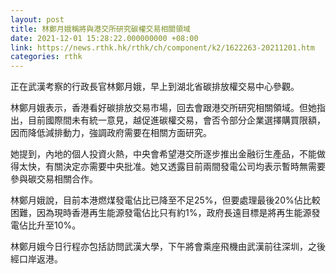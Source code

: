 ```yaml
---
layout: post
title: 林鄭月娥稱將與港交所研究碳權交易相關領域
date: 2021-12-01 15:28:22.000000000 +08:00
link: https://news.rthk.hk/rthk/ch/component/k2/1622263-20211201.htm
categories: rthk
---
```


正在武漢考察的行政長官林鄭月娥，早上到湖北省碳排放權交易中心參觀。

林鄭月娥表示，香港看好碳排放交易市場，回去會跟港交所研究相關領域。但她指出，目前國際間未有統一意見，越促進碳權交易，會否令部分企業選擇購買限額，因而降低減排動力，強調政府需要在相關方面研究。

她提到，內地的個人投資火熱，中央會希望港交所逐步推出金融衍生產品，不能做得太快，有關決定亦需要中央批准。她又透露目前兩間發電公司均表示暫時無需要參與碳交易相關合作。

林鄭月娥說，目前本港燃煤發電佔比已降至不足25%，但要處理最後20%佔比較困難，因為現時香港再生能源發電佔比只有約1%，政府長遠目標是將再生能源發電佔比升至10%。

林鄭月娥今日行程亦包括訪問武漢大學，下午將會乘座飛機由武漢前往深圳，之後經口岸返港。
